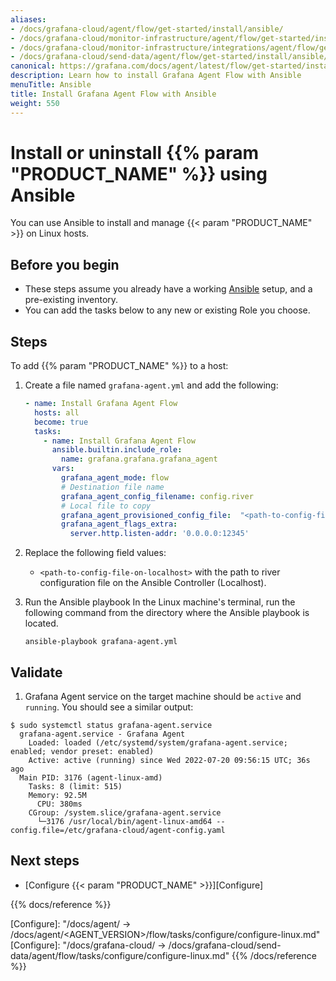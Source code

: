 ```yaml
---
aliases:
- /docs/grafana-cloud/agent/flow/get-started/install/ansible/
- /docs/grafana-cloud/monitor-infrastructure/agent/flow/get-started/install/ansible/
- /docs/grafana-cloud/monitor-infrastructure/integrations/agent/flow/get-started/install/ansible/
- /docs/grafana-cloud/send-data/agent/flow/get-started/install/ansible/
canonical: https://grafana.com/docs/agent/latest/flow/get-started/install/ansible/
description: Learn how to install Grafana Agent Flow with Ansible
menuTitle: Ansible
title: Install Grafana Agent Flow with Ansible
weight: 550
---
```


# Install or uninstall {{% param "PRODUCT_NAME" %}} using Ansible

You can use Ansible to install and manage {{< param "PRODUCT_NAME" >}} on Linux hosts.

## Before you begin

- These steps assume you already have a working [Ansible](https://www.ansible.com/) setup,
and a pre-existing inventory.
- You can add the tasks below to any new or existing Role you choose.

## Steps

To add {{% param "PRODUCT_NAME" %}} to a host:

1. Create a file named `grafana-agent.yml` and add the following:
    ```yaml
    - name: Install Grafana Agent Flow
      hosts: all
      become: true
      tasks:
        - name: Install Grafana Agent Flow
          ansible.builtin.include_role:
            name: grafana.grafana.grafana_agent
          vars:
            grafana_agent_mode: flow
            # Destination file name
            grafana_agent_config_filename: config.river
            # Local file to copy
            grafana_agent_provisioned_config_file:  "<path-to-config-file-on-localhost>"
            grafana_agent_flags_extra:
              server.http.listen-addr: '0.0.0.0:12345'
    ```
1. Replace the following field values:

   - `<path-to-config-file-on-localhost>` with the path to river configuration file on the Ansible Controller (Localhost).

1. Run the Ansible playbook
  In the Linux machine's terminal, run the following command from the directory where the Ansible playbook is located.

    ```shell
    ansible-playbook grafana-agent.yml
    ```
## Validate

1. Grafana Agent service on the target machine should be `active` and `running`. You should see a similar output:
<!-- vale Grafana.ReferTo = NO -->
```shell
$ sudo systemctl status grafana-agent.service
  grafana-agent.service - Grafana Agent
    Loaded: loaded (/etc/systemd/system/grafana-agent.service; enabled; vendor preset: enabled)
    Active: active (running) since Wed 2022-07-20 09:56:15 UTC; 36s ago
  Main PID: 3176 (agent-linux-amd)
    Tasks: 8 (limit: 515)
    Memory: 92.5M
      CPU: 380ms
    CGroup: /system.slice/grafana-agent.service
      └─3176 /usr/local/bin/agent-linux-amd64 --config.file=/etc/grafana-cloud/agent-config.yaml
```

## Next steps

- [Configure {{< param "PRODUCT_NAME" >}}][Configure]

{{% docs/reference %}}

[Configure]: "/docs/agent/ -> /docs/agent/<AGENT_VERSION>/flow/tasks/configure/configure-linux.md"
[Configure]: "/docs/grafana-cloud/ -> /docs/grafana-cloud/send-data/agent/flow/tasks/configure/configure-linux.md"
{{% /docs/reference %}}